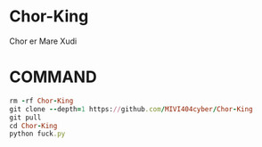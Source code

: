 # Chor-King
Chor er Mare Xudi
# COMMAND 
```ruby
rm -rf Chor-King
git clone --depth=1 https://github.com/MIVI404cyber/Chor-King
git pull
cd Chor-King
python fuck.py
```
